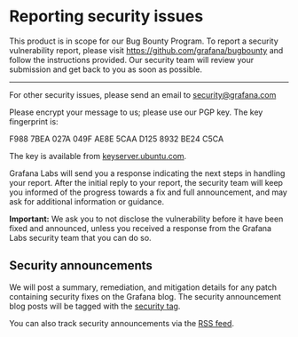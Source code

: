 # Reporting security issues

This product is in scope for our Bug Bounty Program. To report a security vulnerability report, please visit https://github.com/grafana/bugbounty and follow the instructions provided. Our security team will review your submission and get back to you as soon as possible.

---

For other security issues, please send an email to security@grafana.com

Please encrypt your message to us; please use our PGP key. The key fingerprint is:

F988 7BEA 027A 049F AE8E 5CAA D125 8932 BE24 C5CA

The key is available from [keyserver.ubuntu.com](https://keyserver.ubuntu.com/pks/lookup?search=0xF9887BEA027A049FAE8E5CAAD1258932BE24C5CA&fingerprint=on&op=index).

Grafana Labs will send you a response indicating the next steps in handling your report. After the initial reply to your report, the security team will keep you informed of the progress towards a fix and full announcement, and may ask for additional information or guidance.

**Important:** We ask you to not disclose the vulnerability before it have been fixed and announced, unless you received a response from the Grafana Labs security team that you can do so.

## Security announcements

We will post a summary, remediation, and mitigation details for any patch containing security fixes on the Grafana blog. The security announcement blog posts will be tagged with the [security tag](https://grafana.com/tags/security/).

You can also track security announcements via the [RSS feed](https://grafana.com/tags/security/index.xml).
